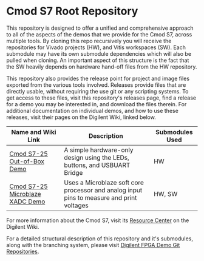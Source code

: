 # Cmod S7 Root Repository

This repository is designed to offer a unified and comprehensive approach to all of the aspects of the demos that we provide for the Cmod S7, across multiple tools. By cloning this repo recursively you will receive the repositories for Vivado projects (HW), and Vitis workspaces (SW). Each submodule may have its own submodule dependencies which will also be pulled when cloning. An important aspect of this structure is the fact that the SW heavily depends on hardware hand-off files from the HW repository.

This repository also provides the release point for project and image files exported from the various tools involved. Releases provide files that are directly usable, without requiring the use git or any scripting systems. To get access to these files, visit this repository's releases page, find a release for a demo you may be interested in, and download the files therein. For additional documentation on individual demos, and how to use these releases, visit their pages on the Digilent Wiki, linked below.

| Name and Wiki Link | Description | Submodules Used |
|--------------------|-------------|-----------------|
| [Cmod S7-25 Out-of-Box Demo](https://reference.digilentinc.com/reference/programmable-logic/cmod-s7/oob-demo/staging) | A simple hardware-only design using the LEDs, buttons, and USBUART Bridge | HW |
| [Cmod S7-25 Microblaze XADC Demo](https://reference.digilentinc.com/reference/programmable-logic/cmod-s7/xadc-demo/staging) | Uses a Microblaze soft core processor and analog input pins to measure and print voltages | HW, SW |

For more information about the Cmod S7, visit its [Resource Center](https://reference.digilentinc.com/reference/programmable-logic/cmod-s7/start) on the Digilent Wiki.

For a detailed structural description of this repository and it's submodules, along with the branching system, please visit [Digilent FPGA Demo Git Repositories](https://reference.digilentinc.com/reference/programmable-logic/documents/git).